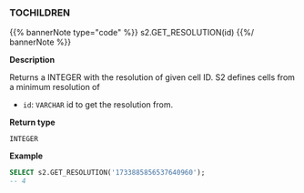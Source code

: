 ### TOCHILDREN

{{% bannerNote type="code" %}}
s2.GET_RESOLUTION(id)
{{%/ bannerNote %}}

**Description**

Returns a INTEGER with the resolution of given cell ID. S2 defines cells from a minimum resolution of 

* `id`: `VARCHAR` id to get the resolution from.

**Return type**

`INTEGER`

**Example**

```sql
SELECT s2.GET_RESOLUTION('1733885856537640960');
-- 4
```